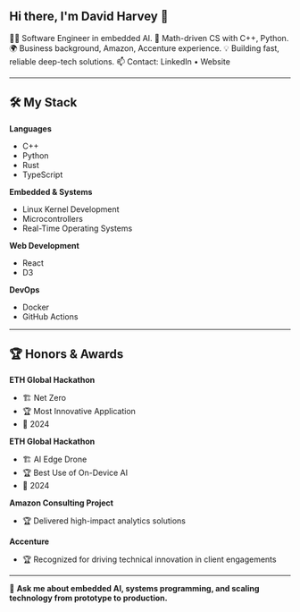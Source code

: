 ## Hi there, I'm David Harvey 👋

👨‍💻 Software Engineer in embedded AI.
🧠 Math-driven CS with C++, Python.
🌍 Business background, Amazon, Accenture experience.
💡 Building fast, reliable deep-tech solutions.
📫 Contact: LinkedIn • Website

---

## 🛠️ My Stack

**Languages**
- C++
- Python
- Rust
- TypeScript

**Embedded & Systems**
- Linux Kernel Development
- Microcontrollers
- Real-Time Operating Systems

**Web Development**
- React
- D3

**DevOps**
- Docker
- GitHub Actions

---

## 🏆 Honors & Awards

**ETH Global Hackathon**
- 🏗️ Net Zero
- 🏆 Most Innovative Application
- 📅 2024

**ETH Global Hackathon**
- 🏗️ AI Edge Drone
- 🏆 Best Use of On-Device AI
- 📅 2024

**Amazon Consulting Project**
- 🏆 Delivered high-impact analytics solutions

**Accenture**
- 🏆 Recognized for driving technical innovation in client engagements

---

💬 **Ask me about embedded AI, systems programming, and scaling technology from prototype to production.**
